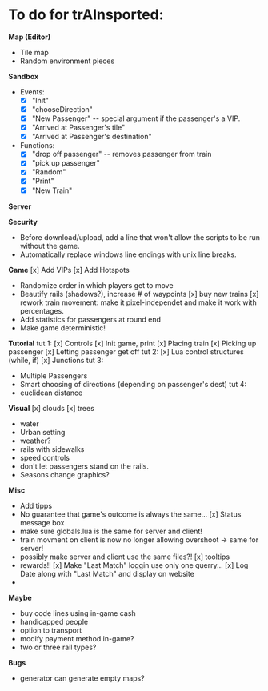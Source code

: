 
To do for trAInsported:
=========================

**Map (Editor)**
- Tile map
- Random environment pieces

**Sandbox**
- Events:
	-[x] "Init"
	-[x] "chooseDirection"
	-[x] "New Passenger"	-- special argument if the passenger's a VIP.
	-[x] "Arrived at Passenger's tile"
	-[x] "Arrived at Passenger's destination"
- Functions:
	-[x] "drop off passenger"		-- removes passenger from train
	-[x] "pick up passenger"
	-[x] "Random"
	-[x] "Print"
	-[x] "New Train"

**Server**

**Security**
- Before download/upload, add a line that won't allow the scripts to be run without the game.
- Automatically replace windows line endings with unix line breaks.

**Game**
[x]	Add VIPs
[x]	Add Hotspots
- Randomize order in which players get to move
- Beautify rails (shadows?), increase # of waypoints
[x] buy new trains
[x] rework train movement: make it pixel-independet and make it work with percentages.
- Add statistics for passengers at round end
- Make game deterministic!

**Tutorial**
tut 1: 
[x] Controls
[x] Init game, print
[x] Placing train
[x] Picking up passenger
[x] Letting passenger get off
tut 2:
[x] Lua control structures (while, if)
[x] Junctions
tut 3:
- Multiple Passengers
- Smart choosing of directions (depending on passenger's dest)
tut 4:
- euclidean distance

**Visual**
[x]	clouds
[x] trees
- water
- Urban setting
- weather?
- rails with sidewalks
- speed controls
- don't let passengers stand on the rails.
- Seasons change graphics?

**Misc**
- Add tipps
- No guarantee that game's outcome is always the same...
[x] Status message box
- make sure globals.lua is the same for server and client!
- train movment on client is now no longer allowing overshoot -> same for server!
- possibly make server and client use the same files?!
[x] tooltips
- rewards!!
[x] Make "Last Match" loggin use only one querry...
[x] Log Date along with "Last Match" and display on website
- 

**Maybe**
- buy code lines using in-game cash
- handicapped people
- option to transport 
- modify payment method in-game?
- two or three rail types?

**Bugs**
- generator can generate empty maps?
